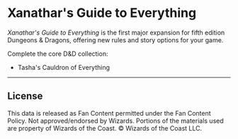 # Xanathar's Guide to Everything

_Xanathar's Guide to Everything_ is the first major expansion for fifth edition Dungeons & Dragons, offering new rules and story options for your game.

Complete the core D&D collection:

* Tasha's Cauldron of Everything

---

## License

This data is released as Fan Content permitted under the Fan Content Policy. Not approved/endorsed by Wizards. Portions of the materials used are property of Wizards of the Coast. © Wizards of the Coast LLC.
